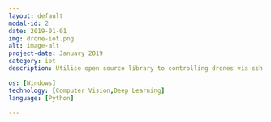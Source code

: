 ```yaml
---
layout: default
modal-id: 2
date: 2019-01-01
img: drone-iot.png
alt: image-alt
project-date: January 2019
category: iot
description: Utilise open source library to controlling drones via ssh. Perform Computer Vision Analysis including object detection, edge detection, surveillance and motion detection.</br>Challenge including short limit range of wifi to give instruction to drones.

os: [Windows]
technology: [Computer Vision,Deep Learning]
language: [Python]

---
```

